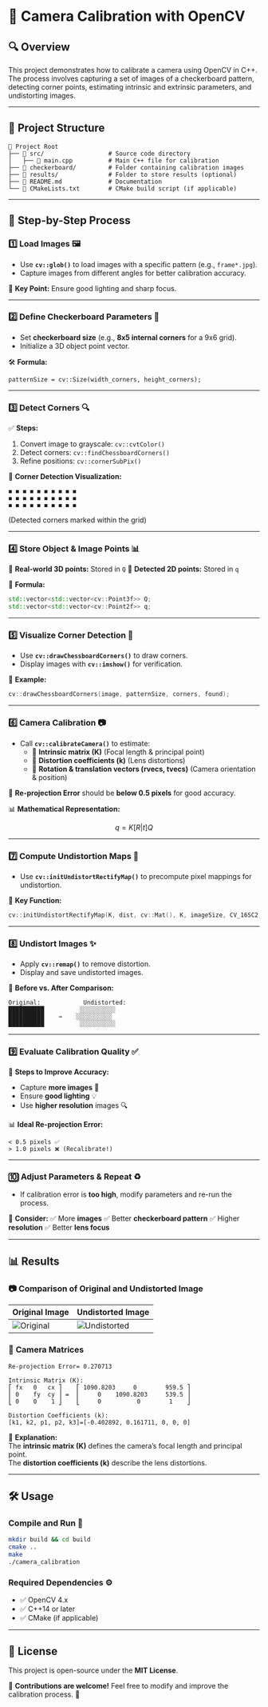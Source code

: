 # 📸 Camera Calibration with OpenCV

## 🔍 Overview

This project demonstrates how to calibrate a camera using OpenCV in C++. The process involves capturing a set of images of a checkerboard pattern, detecting corner points, estimating intrinsic and extrinsic parameters, and undistorting images.

---

## 📂 Project Structure

```plaintext
📁 Project Root
├── 📂 src/                  # Source code directory
│   ├── 📄 main.cpp          # Main C++ file for calibration
├── 📂 checkerboard/         # Folder containing calibration images
├── 📂 results/              # Folder to store results (optional)
├── 📄 README.md             # Documentation
└── 📄 CMakeLists.txt        # CMake build script (if applicable)
```

---

## 🔢 Step-by-Step Process

### 1️⃣ Load Images 🖼️

- Use **`cv::glob()`** to load images with a specific pattern (e.g., `frame*.jpg`).
- Capture images from different angles for better calibration accuracy.

📌 **Key Point:** Ensure good lighting and sharp focus.

---

### 2️⃣ Define Checkerboard Parameters 📏

- Set **checkerboard size** (e.g., **8x5 internal corners** for a 9x6 grid).
- Initialize a 3D object point vector.

🛠️ **Formula:**

```
patternSize = cv::Size(width_corners, height_corners);
```

---

### 3️⃣ Detect Corners 🔍

✅ **Steps:**
1. Convert image to grayscale: `cv::cvtColor()`
2. Detect corners: `cv::findChessboardCorners()`
3. Refine positions: `cv::cornerSubPix()`

🔎 **Corner Detection Visualization:**

```
◼ ◼ ◼ ◼ ◼ ◼ ◼ ◼ ◼ ◼
◼ ◼ ◼ ◼ ◼ ◼ ◼ ◼ ◼ ◼
◼ ◼ ◼ ◼ ◼ ◼ ◼ ◼ ◼ ◼
``` 
(Detected corners marked within the grid)

---

### 4️⃣ Store Object & Image Points 📊

📍 **Real-world 3D points:** Stored in `Q`
📍 **Detected 2D points:** Stored in `q`

📝 **Formula:**
```cpp
std::vector<std::vector<cv::Point3f>> Q;
std::vector<std::vector<cv::Point2f>> q;
```

---

### 5️⃣ Visualize Corner Detection 🎨

- Use **`cv::drawChessboardCorners()`** to draw corners.
- Display images with **`cv::imshow()`** for verification.

📌 **Example:**
```cpp
cv::drawChessboardCorners(image, patternSize, corners, found);
```

---

### 6️⃣ Camera Calibration 📷

- Call **`cv::calibrateCamera()`** to estimate:
  - 🔲 **Intrinsic matrix (K)** (Focal length & principal point)
  - 🔄 **Distortion coefficients (k)** (Lens distortions)
  - 🛑 **Rotation & translation vectors (rvecs, tvecs)** (Camera orientation & position)

📌 **Re-projection Error** should be **below 0.5 pixels** for good accuracy.

📊 **Mathematical Representation:**
```math
q = K [R|t] Q
```

---

### 7️⃣ Compute Undistortion Maps 🔄

- Use **`cv::initUndistortRectifyMap()`** to precompute pixel mappings for undistortion.

📌 **Key Function:**
```cpp
cv::initUndistortRectifyMap(K, dist, cv::Mat(), K, imageSize, CV_16SC2, map1, map2);
```

---

### 8️⃣ Undistort Images ✨

- Apply **`cv::remap()`** to remove distortion.
- Display and save undistorted images.

📌 **Before vs. After Comparison:**

```
Original:            Undistorted:
██████████          ░░░░░░░░░░
██████████    →    ░░░░░░░░░░
██████████          ░░░░░░░░░░
```

---

### 9️⃣ Evaluate Calibration Quality ✅

📌 **Steps to Improve Accuracy:**
- Capture **more images** 📸
- Ensure **good lighting** 💡
- Use **higher resolution** images 🔍

📊 **Ideal Re-projection Error:**
```
< 0.5 pixels ✅
> 1.0 pixels ❌ (Recalibrate!)
```

---

### 🔟 Adjust Parameters & Repeat ♻️

- If calibration error is **too high**, modify parameters and re-run the process.

📌 **Consider:**
✅ More **images**
✅ Better **checkerboard pattern**
✅ Higher **resolution**
✅ Better **lens focus**

---


## 📊 Results

### 📷 **Comparison of Original and Undistorted Image**
| Original Image | Undistorted Image |
|---------------|------------------|
| ![Original](results/original.jpg) | ![Undistorted](results/undistorted.jpg) |

### 🔢 **Camera Matrices**

```
Re-projection Error= 0.270713  

Intrinsic Matrix (K):
⎡ fx   0   cx ⎤    ⎡ 1090.8203     0        959.5 ⎤
⎢ 0    fy  cy ⎥ =  ⎢     0    1090.8203     539.5 ⎥
⎣ 0    0    1 ⎦    ⎣     0          0        1    ⎦

Distortion Coefficients (k):
[k1, k2, p1, p2, k3]=[-0.402892, 0.161711, 0, 0, 0]
```






📌 **Explanation:**  
The **intrinsic matrix (K)** defines the camera’s focal length and principal point.  
The **distortion coefficients (k)** describe the lens distortions.  


---
## 🛠️ Usage

### **Compile and Run** 🚀
```bash
mkdir build && cd build
cmake ..
make
./camera_calibration
```

### **Required Dependencies** ⚙️
- ✅ OpenCV 4.x
- ✅ C++14 or later
- ✅ CMake (if applicable)

---

## 📜 License

This project is open-source under the **MIT License**.

📌 **Contributions are welcome!** Feel free to modify and improve the calibration process. 🚀
